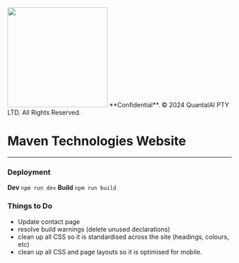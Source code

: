 <img src="https://s3.ap-southeast-2.amazonaws.com/quantal.ai/quantalAI_baselogo_new_small.png" width=225>
**Confidential**.
© 2024 QuantalAI PTY LTD. All Rights Reserved.

# Maven Technologies Website
---

### Deployment
**Dev**
`npm run dev`
**Build**
`npm run build`

### Things to Do
- Update contact page
- resolve build warnings (delete unused declarations)
- clean up all CSS so it is standardised across the site (headings, colours, etc)
- clean up all CSS and page layouts so it is optimised for mobile.
